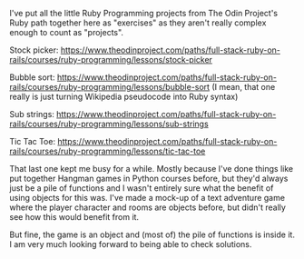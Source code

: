 I've put all the little Ruby Programming projects from The Odin Project's Ruby
path together here as "exercises" as they aren't really complex enough to count
as "projects".

Stock picker: 
https://www.theodinproject.com/paths/full-stack-ruby-on-rails/courses/ruby-programming/lessons/stock-picker


Bubble sort:
https://www.theodinproject.com/paths/full-stack-ruby-on-rails/courses/ruby-programming/lessons/bubble-sort
(I mean, that one really is just turning Wikipedia pseudocode into Ruby syntax)

Sub strings:
https://www.theodinproject.com/paths/full-stack-ruby-on-rails/courses/ruby-programming/lessons/sub-strings


Tic Tac Toe:
https://www.theodinproject.com/paths/full-stack-ruby-on-rails/courses/ruby-programming/lessons/tic-tac-toe


That last one kept me busy for a while. Mostly because I've done things like put
together Hangman games in Python courses before, but they'd always just be a pile
of functions and I wasn't entirely sure what the benefit of using objects for this
was. I've made a mock-up of a text adventure game where the player character and
rooms are objects before, but didn't really see how this would benefit from it.

But fine, the game is an object and (most of) the pile of functions is inside it. I am
very much looking forward to being able to check solutions.